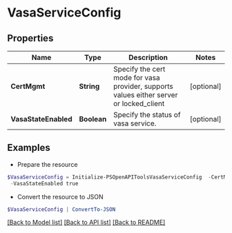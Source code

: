 # VasaServiceConfig
## Properties

Name | Type | Description | Notes
------------ | ------------- | ------------- | -------------
**CertMgmt** | **String** | Specify the cert mode for vasa provider, supports values either server or locked_client | [optional] 
**VasaStateEnabled** | **Boolean** | Specify the status of vasa service. | [optional] 

## Examples

- Prepare the resource
```powershell
$VasaServiceConfig = Initialize-PSOpenAPIToolsVasaServiceConfig  -CertMgmt server `
 -VasaStateEnabled true
```

- Convert the resource to JSON
```powershell
$VasaServiceConfig | ConvertTo-JSON
```

[[Back to Model list]](../README.md#documentation-for-models) [[Back to API list]](../README.md#documentation-for-api-endpoints) [[Back to README]](../README.md)

